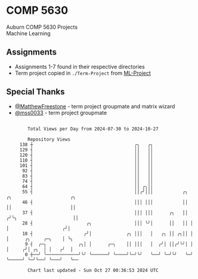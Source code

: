 # COMP 5630
Auburn COMP 5630 Projects  
Machine Learning

## Assignments
- Assignments 1-7 found in their respective directories
- Term project copied in `./Term-Project` from [ML-Project](https://github.com/wumphlett/ML-Project)

## Special Thanks
- [@MatthewFreestone](https://github.com/MatthewFreestone) - term project groupmate and matrix wizard
- [@mss0033](https://github.com/mss0033) - term project groupmate

```

        Total Views per Day from 2024-07-30 to 2024-10-27

        Repository Views
     138 ┼                                      ╭╮   ╭╮
     129 ┤                                      ││   ││
     120 ┤                                      ││   ││
     110 ┤                                      ││   ││
     101 ┤                                      ││   ││
      92 ┤                                      ││   ││
      83 ┤                                      ││   ││
      74 ┤                                      ││   ││
      64 ┤                                      ││ ╭╮││
      55 ┤                                      ││╭╯│││           ╭╮  ╭╮                      ╭╮
      46 ┤                                      │││ │││           ││  ││                      ││
      37 ┤                                      │││ │││      ╭╮   ││ ╭╯╰╮                     ││
      28 ┤                    ╭╮                │││ ╰╯│      ││   ││ │  │                    ╭╯│
      18 ┤                   ╭╯│             ╭╮ │││   │   ╭╮ ││ ╭╮││ │  │      ╭╮     ╭─╮    │ ╰╮
       9 ┤  ╭─╮            ╭╮│ │      ╭─╮    ││ │││   │  ╭╯│ ││╭╯╰╯│ │  │     ╭╯│ ╭╮  │ │   ╭╯  │
       0 ┼──╯ ╰────────────╯╰╯ ╰──────╯ ╰────╯╰─╯╰╯   ╰──╯ ╰─╯╰╯   ╰─╯  ╰─────╯ ╰─╯╰──╯ ╰───╯   ╰──

        Chart last updated - Sun Oct 27 00:36:53 2024 UTC
        
```
